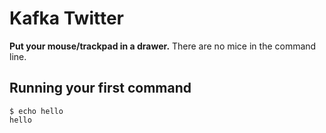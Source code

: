# Kafka Twitter
**Put your mouse/trackpad in a drawer.** There are no mice in the command line.

Running your first command
--------------------------

```
$ echo hello
hello
```
